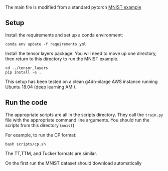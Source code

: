 The main file is modified from a standard pytorch [MNIST example](https://github.com/pytorch/examples/tree/master/mnist)


## Setup 

Install the requirements and set up a conda environment:
```
conda env update -f requirements.yml
```

Install the tensor layers package. You will need to move up one directory, then return to this directory to run the MNIST example.
```
cd ../tensor_layers
pip install -e .
```

This setup has been tested on a clean g4dn-xlarge AWS instance running Ubuntu 18.04 (deep learning AMI).

## Run the code

The appropriate scripts are all in the scripts directory. They call the `train.py` file with the appropriate command line arguments. You should run the scripts from this directory (`mnist`)

For example, to run the CP format:
```
bash scripts/cp.sh
```
The TT,TTM, and Tucker formats are similar.

On the first run the MNIST dataset should download automatically
